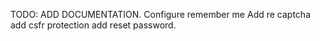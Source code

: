 TODO:
ADD DOCUMENTATION.
Configure remember me
Add re captcha
add csfr protection
add reset password.
